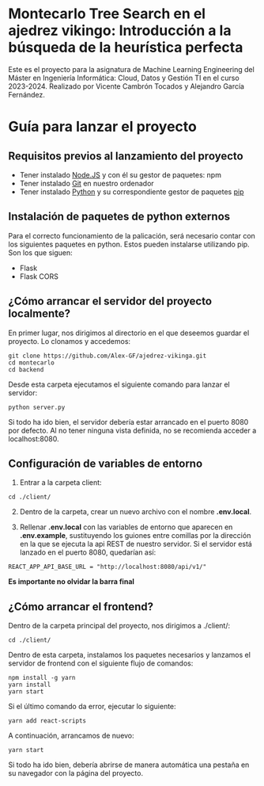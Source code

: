 # Montecarlo Tree Search en el ajedrez vikingo: Introducción a la búsqueda de la heurística perfecta

Este es el proyecto para la asignatura de Machine Learning Engineering del Máster en Ingeniería Informática: Cloud, Datos y Gestión TI en el curso 2023-2024. Realizado por Vicente Cambrón Tocados y Alejandro García Fernández.

# Guía para lanzar el proyecto

## Requisitos previos al lanzamiento del proyecto

- Tener instalado [Node.JS](https://nodejs.org/es/download/) y con él su gestor de paquetes: npm
- Tener instalado [Git](https://git-scm.com/downloads) en nuestro ordenador
- Tener instalado [Python](https://www.python.org/downloads/) y su correspondiente gestor de paquetes [pip](https://pypi.org/project/pip/)

## Instalación de paquetes de python externos

Para el correcto funcionamiento de la palicación, será necesario contar con los siguientes paquetes en python.
Estos pueden instalarse utilizando pip. Son los que siguen:

- Flask
- Flask CORS

## ¿Cómo arrancar el servidor del proyecto localmente?

En primer lugar, nos dirigimos al directorio en el que deseemos guardar el proyecto. Lo clonamos y accedemos:

```
git clone https://github.com/Alex-GF/ajedrez-vikinga.git
cd montecarlo
cd backend
```

Desde esta carpeta ejecutamos el siguiente comando para lanzar el servidor:

```
python server.py
```

Si todo ha ido bien, el servidor debería estar arrancado en el puerto 8080 por defecto. Al no tener ninguna vista definida, no se recomienda acceder a localhost:8080.

## Configuración de variables de entorno

1. Entrar a la carpeta client:

```
cd ./client/
```

2. Dentro de la carpeta, crear un nuevo archivo con el nombre **.env.local**.

3. Rellenar **.env.local** con las variables de entorno que aparecen en **.env.example**, sustituyendo los guiones entre comillas por la dirección en la que se ejecuta la api REST de nuestro servidor. Si el servidor está lanzado en el puerto 8080, quedarían así:

```
REACT_APP_API_BASE_URL = "http://localhost:8080/api/v1/"
```

**Es importante no olvidar la barra final**

## ¿Cómo arrancar el frontend?

Dentro de la carpeta principal del proyecto, nos dirigimos a ./client/:

```
cd ./client/
```

Dentro de esta carpeta, instalamos los paquetes necesarios y lanzamos el servidor de frontend con el siguiente flujo de comandos:

```
npm install -g yarn
yarn install
yarn start
```

Si el último comando da error, ejecutar lo siguiente:

```
yarn add react-scripts
```

A continuación, arrancamos de nuevo:

```
yarn start
```

Si todo ha ido bien, debería abrirse de manera automática una pestaña en su navegador con la página del proyecto.
